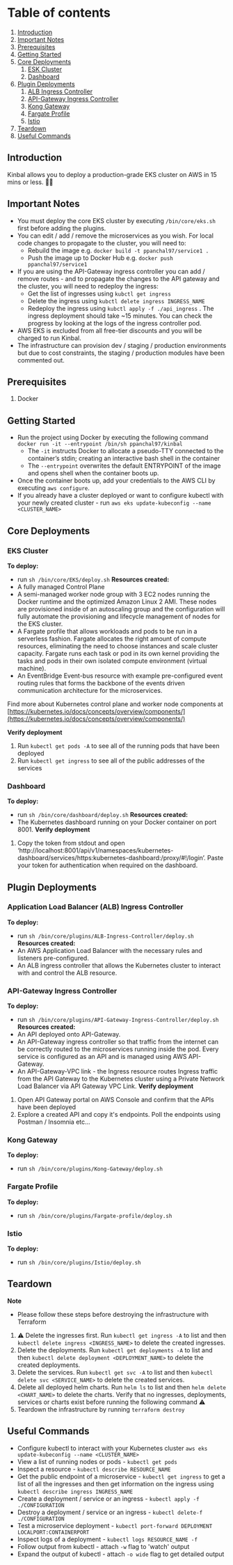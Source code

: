 # Table of contents
1. [Introduction](#introduction)
2. [Important Notes](#importantnotes)
3. [Prerequisites](#prerequisites)
4. [Getting Started](#gettingstarted)
5. [Core Deployments](#coredeployments)
    1. [ESK Cluster](#ekscluster)
    2. [Dashboard](#dashboard)
6. [Plugin Deployments](#plugindeployments)
    1. [ALB Ingress Controller](#albdeployment)
    2. [API-Gateway Ingress Controller](#apigwdeployment)
    3. [Kong Gateway](#konggateway)
    4. [Fargate Profile](#fargateprofile)
    5. [Istio](#istio)
7. [Teardown](#teardown)
8. [Useful Commands](#usefulcommands)

## Introduction <a name="introduction"></a>
Kinbal allows you to deploy a production-grade EKS cluster on AWS in 15 mins or less. 🚀🐳

## Important Notes <a name="importantnotes"></a>
- You must deploy the core EKS cluster by executing `/bin/core/eks.sh` first before adding the plugins.
- You can edit / add / remove the microservices as you wish. For local code changes to propagate to the cluster, you will need to:
    - Rebuild the image e.g. `docker build -t ppanchal97/service1 .`
    - Push the image up to Docker Hub e.g. `docker push ppanchal97/service1`
- If you are using the API-Gateway ingress controller you can add / remove routes - and to propagate the changes to the API gateway and the cluster, you will need to redeploy the ingress:
    - Get the list of ingresses using `kubctl get ingress`
    - Delete the ingress using `kubctl delete ingress INGRESS_NAME`
    - Redeploy the ingress using `kubctl apply -f ./api_ingress` . The ingress deployment should take ~15 minutes. You can check the progress by looking at the logs of the ingress controller pod.
- AWS EKS is excluded from all free-tier discounts and you will be charged to run Kinbal.
- The infrastructure can provision dev / staging / production environments but due to cost constraints, the staging / production modules have been commented out.

## Prerequisites <a name="prerequisites"></a>
1. Docker

## Getting Started <a name="gettingstarted"></a>
- Run the project using Docker by executing the following command `docker run -it --entrypoint /bin/sh ppanchal97/kinbal`
    - The `-it` instructs Docker to allocate a pseudo-TTY connected to the container’s stdin; creating an interactive bash shell in the container
    - The `--entrypoint` overwrites the default ENTRYPOINT of the image and opens shell when the container boots up.
- Once the container boots up, add your credentials to the AWS CLI by executing `aws configure`.
- If you already have a cluster deployed or want to configure kubectl with your newly created cluster - run `aws eks update-kubeconfig --name <CLUSTER_NAME>`

## Core Deployments <a name="coredeployments"></a>
### EKS Cluster <a name="ekscluster"></a>
**To deploy:**
- run `sh /bin/core/EKS/deploy.sh`
**Resources created:**
- A fully managed Control Plane
- A semi-managed worker node group with 3 EC2 nodes running the Docker runtime and the optimized Amazon Linux 2 AMI. These nodes are provisioned inside of an autoscaling group and the configuration will fully automate the provisioning and lifecycle management of nodes for the EKS cluster.
- A Fargate profile that allows workloads and pods to be run in a serverless fashion. Fargate allocates the right amount of compute resources, eliminating the need to choose instances and scale cluster capacity. Fargate runs each task or pod in its own kernel providing the tasks and pods in their own isolated compute environment (virtual machine).
- An EventBridge Event-bus resource with example pre-configured event routing rules that forms the backbone of the events driven communication architecture for the microservices.

Find more about Kubernetes control plane and worker node components at [https://kubernetes.io/docs/concepts/overview/components/](https://kubernetes.io/docs/concepts/overview/components/)

**Verify deployment**
1. Run `kubectl get pods -A` to see all of the running pods that have been deployed
2. Run `kubectl get ingress` to see all of the public addresses of the services

### Dashboard <a name="dashboard"></a>
**To deploy:**
- run `sh /bin/core/dashboard/deploy.sh`
**Resources created:**
- The Kubernetes dashboard running on your Docker container on port 8001.
**Verify deployment**
1. Copy the token from stdout and open ‘http://localhost:8001/api/v1/namespaces/kubernetes-dashboard/services/https:kubernetes-dashboard:/proxy/#!/login’. Paste your token for authentication when required on the dashboard.

## Plugin Deployments <a name="plugindeployments"></a>
### Application Load Balancer (ALB) Ingress Controller <a name="albdeployment"></a>
**To deploy:**
- run `sh /bin/core/plugins/ALB-Ingress-Controller/deploy.sh`
**Resources created:**
- An AWS Application Load Balancer with the necessary rules and listeners pre-configured.
- An ALB ingress controller that allows the Kubernetes cluster to interact with and control the ALB resource.

### API-Gateway Ingress Controller <a name="apigwdeployment"></a>
**To deploy:**
- run `sh /bin/core/plugins/API-Gateway-Ingress-Controller/deploy.sh`
**Resources created:**
- An API deployed onto API-Gateway.
- An API-Gateway ingress controller so that traffic from the internet can be correctly routed to the microservices running inside the pod. Every service is configured as an API and is managed using AWS API-Gateway.
- An API-Gateway-VPC link - the Ingress resource routes Ingress traffic from the API Gateway to the Kubernetes cluster using a Private Network Load Balancer via API Gateway VPC Link.
**Verify deployment**
1. Open API Gateway portal on AWS Console and confirm that the APIs have been deployed
2. Explore a created API and copy it's endpoints. Poll the endpoints using Postman / Insomnia etc...

### Kong Gateway <a name="konggateway"></a>
**To deploy:**
- run `sh /bin/core/plugins/Kong-Gateway/deploy.sh`

### Fargate Profile <a name="fargateprofile"></a>
**To deploy:**
- run `sh /bin/core/plugins/Fargate-profile/deploy.sh`

### Istio <a name="istio"></a>
**To deploy:**
- run `sh /bin/core/plugins/Istio/deploy.sh`

## Teardown <a name="teardown"></a>
**Note**
- Please follow these steps before destroying the infrastructure with Terraform
1. ⚠️ Delete the ingresses first. Run `kubectl get ingress -A` to list and then `kubectl delete ingress <INGRESS_NAME>` to delete the created ingresses.
2. Delete the deployments. Run `kubectl get deployments -A` to list and then `kubectl delete deployment <DEPLOYMENT_NAME>` to delete the created deployments.
3. Delete the services. Run `kubectl get svc -A` to list and then `kubectl delete svc <SERVICE_NAME>` to delete the created services.
4. Delete all deployed helm charts. Run `helm ls` to list and then `helm delete <CHART_NAME>` to delete the charts.
Verify that no ingresses, deployments, services or charts exist before running the following command ⚠️
5. Teardown the infrastructure by running `terraform destroy`

## Useful Commands <a name="usefulcommands"></a>
- Configure kubectl to interact with your Kubernetes cluster `aws eks update-kubeconfig --name <CLUSTER_NAME>`
- View a list of running nodes or pods - `kubectl get pods `
- Inspect a resource - `kubectl describe RESOURCE_NAME`
- Get the public endpoint of a microservice - `kubectl get ingress` to get a list of all the ingresses and then get information on the ingress using `kubectl describe ingress INGRESS_NAME`
- Create a deployment / service or an ingress - `kubectl apply -f ./CONFIGURATION`
- Destroy a deployment / service or an ingress - `kubectl delete-f ./CONFIGURATION`
- Test a microservice deployment - `kubectl port-forward DEPLOYMENT LOCALPORT:CONTAINERPORT`
- Inspect logs of a deployment - `kubectl logs RESOURCE_NAME -f`
- Follow output from kubectl - attach `-w` flag to 'watch' output
- Expand the output of kubectl - attach `-o wide` flag to get detailed output